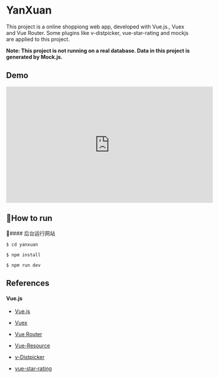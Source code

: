 # YanXuan

This project is a online shoppiong web app, developed with Vue.js., Vuex and Vue Router.
Some plugins like v-distpicker, vue-star-rating and mockjs are applied to this project.

**Note: This project is not running on a real database. Data in this project is generated by Mock.js.**

## Demo

<iframe width="560" height="315" src="https://www.youtube.com/embed/_Fx9Dsnajno" frameborder="0" allow="autoplay; encrypted-media" allowfullscreen></iframe>

## How to run

#### 后台运行网站
```
$ cd yanxuan

$ npm install

$ npm run dev
```

## References

#### Vue.js

- [Vue.js](https://cn.vuejs.org/v2/guide/)

- [Vuex](https://vuex.vuejs.org/zh-cn/)

- [Vue Router](https://router.vuejs.org/zh-cn/)

- [Vue-Resource](https://github.com/pagekit/vue-resource)

- [v-Distpicker](https://www.awesomes.cn/repo/jcc/v-distpicker)

- [vue-star-rating](https://www.ctolib.com/vue-star-rating.html)